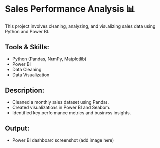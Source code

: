# Sales Performance Analysis 📊

This project involves cleaning, analyzing, and visualizing sales data using Python and Power BI.

## Tools & Skills:
- Python (Pandas, NumPy, Matplotlib)
- Power BI
- Data Cleaning
- Data Visualization

## Description:
- Cleaned a monthly sales dataset using Pandas.
- Created visualizations in Power BI and Seaborn.
- Identified key performance metrics and business insights.

## Output:
- Power BI dashboard screenshot (add image here)

